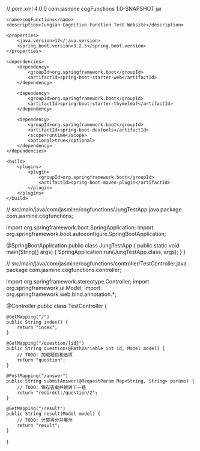 // pom.xml
<project xmlns="http://maven.apache.org/POM/4.0.0" xmlns:xsi="http://www.w3.org/2001/XMLSchema-instance"
         xsi:schemaLocation="http://maven.apache.org/POM/4.0.0 http://maven.apache.org/xsd/maven-4.0.0.xsd">
    <modelVersion>4.0.0</modelVersion>
    <groupId>com.jasmine</groupId>
    <artifactId>cogFunctions</artifactId>
    <version>1.0-SNAPSHOT</version>
    <packaging>jar</packaging>

    <name>cogFunctions</name>
    <description>Jungian Cognitive Function Test Website</description>

    <properties>
        <java.version>17</java.version>
        <spring.boot.version>3.2.5</spring.boot.version>
    </properties>

    <dependencies>
        <dependency>
            <groupId>org.springframework.boot</groupId>
            <artifactId>spring-boot-starter-web</artifactId>
        </dependency>

        <dependency>
            <groupId>org.springframework.boot</groupId>
            <artifactId>spring-boot-starter-thymeleaf</artifactId>
        </dependency>

        <dependency>
            <groupId>org.springframework.boot</groupId>
            <artifactId>spring-boot-devtools</artifactId>
            <scope>runtime</scope>
            <optional>true</optional>
        </dependency>
    </dependencies>

    <build>
        <plugins>
            <plugin>
                <groupId>org.springframework.boot</groupId>
                <artifactId>spring-boot-maven-plugin</artifactId>
            </plugin>
        </plugins>
    </build>
</project>

// src/main/java/com/jasmine/cogfunctions/JungTestApp.java
package com.jasmine.cogfunctions;

import org.springframework.boot.SpringApplication;
import org.springframework.boot.autoconfigure.SpringBootApplication;

@SpringBootApplication
public class JungTestApp {
    public static void main(String[] args) {
        SpringApplication.run(JungTestApp.class, args);
    }
}

// src/main/java/com/jasmine/cogfunctions/controller/TestController.java
package com.jasmine.cogfunctions.controller;

import org.springframework.stereotype.Controller;
import org.springframework.ui.Model;
import org.springframework.web.bind.annotation.*;

@Controller
public class TestController {

    @GetMapping("/")
    public String index() {
        return "index";
    }

    @GetMapping("/question/{id}")
    public String question(@PathVariable int id, Model model) {
        // TODO: 加载题目和选项
        return "question";
    }

    @PostMapping("/answer")
    public String submitAnswer(@RequestParam Map<String, String> params) {
        // TODO: 保存答案并跳转下一题
        return "redirect:/question/2";
    }

    @GetMapping("/result")
    public String result(Model model) {
        // TODO: 计算得分并展示
        return "result";
    }
} 

